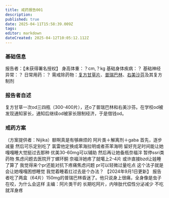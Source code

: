 ```yaml
---
title: 戒药报告001
description: 
published: true
date: 2025-04-11T15:58:39.009Z
tags: 
editor: markdown
dateCreated: 2025-04-12T10:05:12.112Z
---
```


### 基础信息
报告者：【未获得署名授权】
身高体重：？cm,？kg
基础身体疾病：？
基础神经异常：？
日常用药：？
需戒除药物：[复方甘草片](https://overspeed-wiki.github.io/%E5%A4%8D%E6%96%B9%E7%B3%BB%E5%88%97/#%E5%A4%8D%E6%96%B9%E7%94%98%E8%8D%89)、[普瑞巴林](https://overspeed-wiki.github.io/PR80/)、[右美沙芬](https://overspeed-wiki.github.io/DXM/)及其复方制剂

### 报告者自述
复方甘草一次od三四瓶（300-400片），还o了普瑞巴林和右美沙芬。在学校od被发现通知家长，通知后继续od被家长限制经济，于是借钱od。
### 戒药方案
（方案提供者：Nijika）额啊真是有够麻烦的 阿片类＋解离剂＋gaba 首先，逐步减量 然后可乐定别吃了 氯雷他定换成苯海拉明或者茶苯海明 留好充足时间能让她嘎嘎睡大觉挺过去那种 优美30-60mg可以辅助 然后再让她备瓶奈福泮 暂停ssri类药物 焦虑问题去医院开丁螺环酮 奈福泮她疼了就噶上2-4片 或许直接bzd让娃睡了算了 我觉得来个pr还能对抗下疼痛焦虑问题 pr可以轻微过量吃点 这个法子就是会让她嘎嘎困想睡觉 我觉着睡着扛过去是个办法？
【2024年9月1日更新】
报告者吃了两盒（64片）150mg的普瑞巴林昏迷了。他只说身上很痛，全身像是虫子在咬，为什么会这样
主编：阿片类干的 长期吃阿片，内啡肽代偿性分泌减少 不吃就浑身疼
